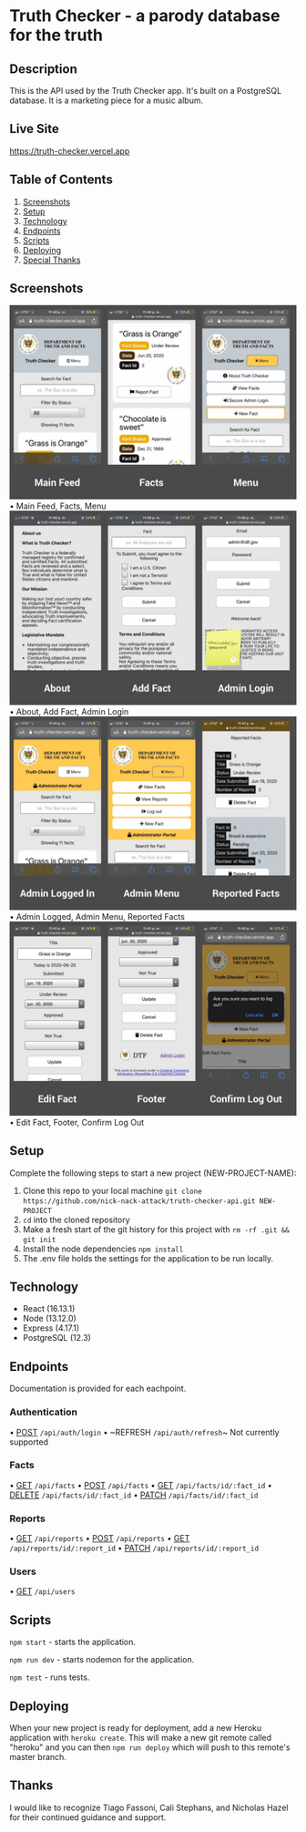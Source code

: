 # Truth Checker - a parody database for the truth

## Description

This is the API used by the Truth Checker app. It's built on a PostgreSQL database. It is a marketing piece for a music album.

## Live Site

https://truth-checker.vercel.app

## Table of Contents

1. [Screenshots](#Screenshots)
2. [Setup](#Setup)
3. [Technology](#Technology)
4. [Endpoints](#Endpoints)
5. [Scripts](#Scripts)
6. [Deploying](#Deploying)
7. [Special Thanks](#Thanks)

## Screenshots

![Screenshots 1-3](https://github.com/nick-nack-attack/truth-checker-client/raw/master/docs/screenshots/screenshots1-3.jpg)
• Main Feed, Facts, Menu
![Screenshots 4-6](https://github.com/nick-nack-attack/truth-checker-client/raw/master/docs/screenshots/screenshots4-6.jpg)
• About, Add Fact, Admin Login
![Screenshots 7-9](https://github.com/nick-nack-attack/truth-checker-client/raw/master/docs/screenshots/screenshots7-9.jpg)
• Admin Logged, Admin Menu, Reported Facts
![Screenshots 10-12](https://github.com/nick-nack-attack/truth-checker-client/raw/master/docs/screenshots/screenshots10-12.jpg)
• Edit Fact, Footer, Confirm Log Out

## Setup

Complete the following steps to start a new project (NEW-PROJECT-NAME):

1. Clone this repo to your local machine `git clone https://github.com/nick-nack-attack/truth-checker-api.git NEW-PROJECT`
2. `cd` into the cloned repository
3. Make a fresh start of the git history for this project with `rm -rf .git && git init`
4. Install the node dependencies `npm install`
5. The .env file holds the settings for the application to be run locally.

## Technology

- React (16.13.1)
- Node (13.12.0)
- Express (4.17.1)
- PostgreSQL (12.3)

## Endpoints

Documentation is provided for each eachpoint.

### Authentication

• [POST](./docs/auth/login.md) `/api/auth/login`
• ~REFRESH `/api/auth/refresh`~ Not currently supported

### Facts

• [GET](./docs/facts/GET_facts.md) `/api/facts`
• [POST](./docs/facts/POST_facts.md) `/api/facts`
• [GET](./docs/facts/GET_fact.md) `/api/facts/id/:fact_id`
• [DELETE](./docs/facts/DELETE_fact.md) `/api/facts/id/:fact_id`
• [PATCH](./docs/facts/PATCH_fact.md) `/api/facts/id/:fact_id`

### Reports

• [GET](./docs/reports/GET_reports.md) `/api/reports`
• [POST](./docs/reports/POST_reports.md) `/api/reports`
• [GET](./docs/reports/GET_report.md) `/api/reports/id/:report_id`
• [PATCH](./docs/reports/PATCH_report.md) `/api/reports/id/:report_id`

### Users

• [GET](./docs/users/GET_users.md) `/api/users`

## Scripts

`npm start` - starts the application.

`npm run dev` - starts nodemon for the application.

`npm test` - runs tests.

## Deploying

When your new project is ready for deployment,
add a new Heroku application with `heroku create`.
This will make a new git remote called "heroku" and you can then `npm run deploy` which will push to this remote's master branch.

## Thanks

I would like to recognize Tiago Fassoni, Cali Stephans, and Nicholas Hazel for their continued guidance and support.
